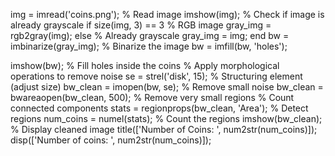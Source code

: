 img = imread('coins.png'); % Read image imshow(img);
% Check if image is already grayscale
if size(img, 3) == 3	% RGB image gray_img = rgb2gray(img);
else	% Already grayscale gray_img = img;
end
bw = imbinarize(gray_img);	% Binarize the image bw = imfill(bw, 'holes');
 
imshow(bw);	% Fill holes inside the coins
% Apply morphological operations to remove noise
se = strel('disk', 15);	% Structuring element (adjust size) bw_clean = imopen(bw, se);		% Remove small noise
bw_clean = bwareaopen(bw_clean, 500);	% Remove very small regions
% Count connected components
stats = regionprops(bw_clean, 'Area');	% Detect regions num_coins = numel(stats);		% Count the regions imshow(bw_clean);	% Display cleaned image title(['Number of Coins: ', num2str(num_coins)]); disp(['Number of coins: ', num2str(num_coins)]);

